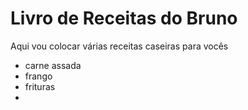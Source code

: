 # Livro de Receitas do Bruno

Aqui vou colocar várias receitas caseiras para vocês

- carne assada
- frango
- frituras
- 
